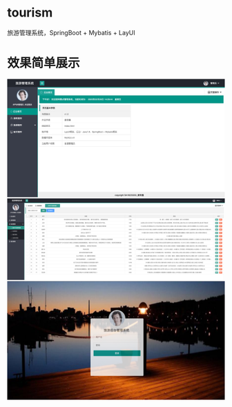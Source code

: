# tourism
旅游管理系统，SpringBoot + Mybatis + LayUI
# 效果简单展示
![image](截屏2020-02-28下午2.29.44.png)
![image](截屏2020-01-14下午8.29.45.png)
![image](截屏2020-02-28下午2.24.23.png)
